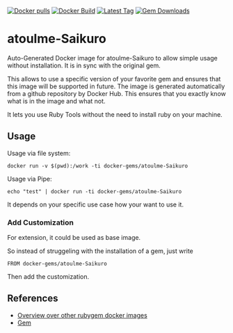 [![Docker pulls](https://img.shields.io/docker/pulls/rubygem/atoulme-Saikuro.svg)](https://hub.docker.com/r/rubygem/atoulme-Saikuro/)
[![Docker Build](https://img.shields.io/docker/automated/rubygem/atoulme-Saikuro.svg)](https://hub.docker.com/r/rubygem/atoulme-Saikuro/)
[![Latest Tag](https://img.shields.io/github/tag/docker-rubygem/atoulme-Saikuro.svg)](https://hub.docker.com/r/rubygem/atoulme-Saikuro/)
[![Gem Downloads](https://img.shields.io/gem/dt/atoulme-Saikuro.svg)](https://rubygems.org/gems/atoulme-Saikuro/)
# atoulme-Saikuro

Auto-Generated Docker image for atoulme-Saikuro to allow simple usage without installation.
It is in sync with the original gem.

This allows to use a specific version of your favorite gem and ensures that this image will be supported in future.
The image is generated automatically from a github repository by Docker Hub.
This ensures that you exactly know what is in the image and what not.

It lets you use Ruby Tools without the need to install ruby on your machine.

## Usage

Usage via file system:

`docker run -v $(pwd):/work -ti docker-gems/atoulme-Saikuro`

Usage via Pipe:

`echo "test" | docker run -ti docker-gems/atoulme-Saikuro`

It depends on your specific use case how your want to use it.

### Add Customization

For extension, it could be used as base image.

So instead of struggeling with the installation of a gem, just write

`FROM docker-gems/atoulme-Saikuro`

Then add the customization.

## References

 - [Overview over other rubygem docker images](https://github.com/thinkbot/docker-rubygem)
 - [Gem](https://rubygems.org/gems/atoulme-Saikuro/)
